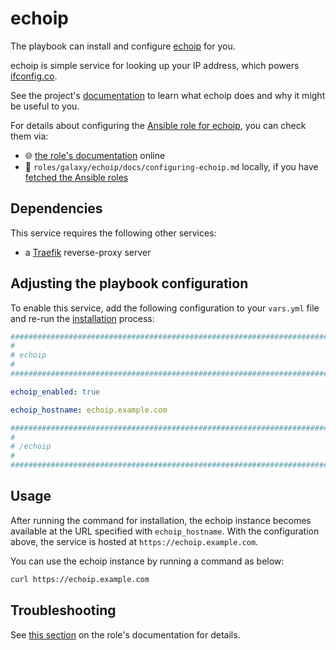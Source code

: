 <!--
SPDX-FileCopyrightText: 2020 - 2024 MDAD project contributors
SPDX-FileCopyrightText: 2020 - 2024 Slavi Pantaleev
SPDX-FileCopyrightText: 2020 Aaron Raimist
SPDX-FileCopyrightText: 2020 Chris van Dijk
SPDX-FileCopyrightText: 2020 Dominik Zajac
SPDX-FileCopyrightText: 2020 Mickaël Cornière
SPDX-FileCopyrightText: 2022 François Darveau
SPDX-FileCopyrightText: 2022 Julian Foad
SPDX-FileCopyrightText: 2022 Warren Bailey
SPDX-FileCopyrightText: 2023 Antonis Christofides
SPDX-FileCopyrightText: 2023 Felix Stupp
SPDX-FileCopyrightText: 2023 Julian-Samuel Gebühr
SPDX-FileCopyrightText: 2023 Nikita Chernyi
SPDX-FileCopyrightText: 2023 Pierre 'McFly' Marty
SPDX-FileCopyrightText: 2024 - 2025 Suguru Hirahara

SPDX-License-Identifier: AGPL-3.0-or-later
-->

# echoip

The playbook can install and configure [echoip](https://github.com/mpolden/echoip) for you.

echoip is simple service for looking up your IP address, which powers [ifconfig.co](https://ifconfig.co).

See the project's [documentation](https://github.com/mpolden/echoip/blob/master/README.md) to learn what echoip does and why it might be useful to you.

For details about configuring the [Ansible role for echoip](https://github.com/mother-of-all-self-hosting/ansible-role-echoip), you can check them via:
- 🌐 [the role's documentation](https://github.com/mother-of-all-self-hosting/ansible-role-echoip/blob/main/docs/configuring-echoip.md) online
- 📁 `roles/galaxy/echoip/docs/configuring-echoip.md` locally, if you have [fetched the Ansible roles](../installing.md)

## Dependencies

This service requires the following other services:

- a [Traefik](traefik.md) reverse-proxy server

## Adjusting the playbook configuration

To enable this service, add the following configuration to your `vars.yml` file and re-run the [installation](../installing.md) process:

```yaml
########################################################################
#                                                                      #
# echoip                                                               #
#                                                                      #
########################################################################

echoip_enabled: true

echoip_hostname: echoip.example.com

########################################################################
#                                                                      #
# /echoip                                                              #
#                                                                      #
########################################################################
```

## Usage

After running the command for installation, the echoip instance becomes available at the URL specified with `echoip_hostname`. With the configuration above, the service is hosted at `https://echoip.example.com`.

You can use the echoip instance by running a command as below:

```sh
curl https://echoip.example.com
```

## Troubleshooting

See [this section](https://github.com/mother-of-all-self-hosting/ansible-role-echoip/blob/main/docs/configuring-echoip.md#troubleshooting) on the role's documentation for details.
